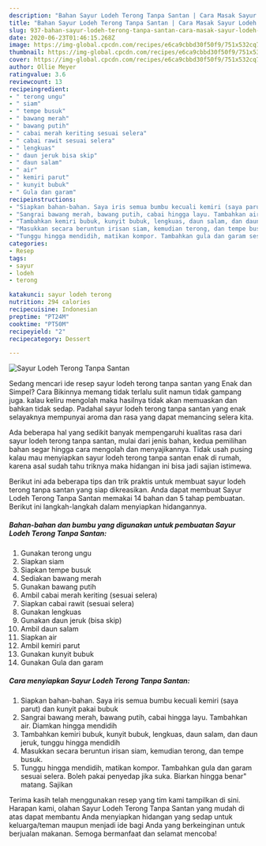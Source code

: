 ```yaml
---
description: "Bahan Sayur Lodeh Terong Tanpa Santan | Cara Masak Sayur Lodeh Terong Tanpa Santan Yang Mudah Dan Praktis"
title: "Bahan Sayur Lodeh Terong Tanpa Santan | Cara Masak Sayur Lodeh Terong Tanpa Santan Yang Mudah Dan Praktis"
slug: 937-bahan-sayur-lodeh-terong-tanpa-santan-cara-masak-sayur-lodeh-terong-tanpa-santan-yang-mudah-dan-praktis
date: 2020-06-23T01:46:15.268Z
image: https://img-global.cpcdn.com/recipes/e6ca9cbbd30f50f9/751x532cq70/sayur-lodeh-terong-tanpa-santan-foto-resep-utama.jpg
thumbnail: https://img-global.cpcdn.com/recipes/e6ca9cbbd30f50f9/751x532cq70/sayur-lodeh-terong-tanpa-santan-foto-resep-utama.jpg
cover: https://img-global.cpcdn.com/recipes/e6ca9cbbd30f50f9/751x532cq70/sayur-lodeh-terong-tanpa-santan-foto-resep-utama.jpg
author: Ollie Meyer
ratingvalue: 3.6
reviewcount: 13
recipeingredient:
- " terong ungu"
- " siam"
- " tempe busuk"
- " bawang merah"
- " bawang putih"
- " cabai merah keriting sesuai selera"
- " cabai rawit sesuai selera"
- " lengkuas"
- " daun jeruk bisa skip"
- " daun salam"
- " air"
- " kemiri parut"
- " kunyit bubuk"
- " Gula dan garam"
recipeinstructions:
- "Siapkan bahan-bahan. Saya iris semua bumbu kecuali kemiri (saya parut) dan kunyit pakai bubuk"
- "Sangrai bawang merah, bawang putih, cabai hingga layu. Tambahkan air. Diamkan hingga mendidih"
- "Tambahkan kemiri bubuk, kunyit bubuk, lengkuas, daun salam, dan daun jeruk, tunggu hingga mendidih"
- "Masukkan secara beruntun irisan siam, kemudian terong, dan tempe busuk."
- "Tunggu hingga mendidih, matikan kompor. Tambahkan gula dan garam sesuai selera. Boleh pakai penyedap jika suka. Biarkan hingga benar&#34; matang. Sajikan"
categories:
- Resep
tags:
- sayur
- lodeh
- terong

katakunci: sayur lodeh terong 
nutrition: 294 calories
recipecuisine: Indonesian
preptime: "PT24M"
cooktime: "PT50M"
recipeyield: "2"
recipecategory: Dessert

---
```



![Sayur Lodeh Terong Tanpa Santan](https://img-global.cpcdn.com/recipes/e6ca9cbbd30f50f9/751x532cq70/sayur-lodeh-terong-tanpa-santan-foto-resep-utama.jpg)

Sedang mencari ide resep sayur lodeh terong tanpa santan yang Enak dan Simpel? Cara Bikinnya memang tidak terlalu sulit namun tidak gampang juga. kalau keliru mengolah maka hasilnya tidak akan memuaskan dan bahkan tidak sedap. Padahal sayur lodeh terong tanpa santan yang enak selayaknya mempunyai aroma dan rasa yang dapat memancing selera kita.



Ada beberapa hal yang sedikit banyak mempengaruhi kualitas rasa dari sayur lodeh terong tanpa santan, mulai dari jenis bahan, kedua pemilihan bahan segar hingga cara mengolah dan menyajikannya. Tidak usah pusing kalau mau menyiapkan sayur lodeh terong tanpa santan enak di rumah, karena asal sudah tahu triknya maka hidangan ini bisa jadi sajian istimewa.


Berikut ini ada beberapa tips dan trik praktis untuk membuat sayur lodeh terong tanpa santan yang siap dikreasikan. Anda dapat membuat Sayur Lodeh Terong Tanpa Santan memakai 14 bahan dan 5 tahap pembuatan. Berikut ini langkah-langkah dalam menyiapkan hidangannya.

<!--inarticleads1-->

##### Bahan-bahan dan bumbu yang digunakan untuk pembuatan Sayur Lodeh Terong Tanpa Santan:

1. Gunakan  terong ungu
1. Siapkan  siam
1. Siapkan  tempe busuk
1. Sediakan  bawang merah
1. Gunakan  bawang putih
1. Ambil  cabai merah keriting (sesuai selera)
1. Siapkan  cabai rawit (sesuai selera)
1. Gunakan  lengkuas
1. Gunakan  daun jeruk (bisa skip)
1. Ambil  daun salam
1. Siapkan  air
1. Ambil  kemiri parut
1. Gunakan  kunyit bubuk
1. Gunakan  Gula dan garam




<!--inarticleads2-->

##### Cara menyiapkan Sayur Lodeh Terong Tanpa Santan:

1. Siapkan bahan-bahan. Saya iris semua bumbu kecuali kemiri (saya parut) dan kunyit pakai bubuk
1. Sangrai bawang merah, bawang putih, cabai hingga layu. Tambahkan air. Diamkan hingga mendidih
1. Tambahkan kemiri bubuk, kunyit bubuk, lengkuas, daun salam, dan daun jeruk, tunggu hingga mendidih
1. Masukkan secara beruntun irisan siam, kemudian terong, dan tempe busuk.
1. Tunggu hingga mendidih, matikan kompor. Tambahkan gula dan garam sesuai selera. Boleh pakai penyedap jika suka. Biarkan hingga benar&#34; matang. Sajikan




Terima kasih telah menggunakan resep yang tim kami tampilkan di sini. Harapan kami, olahan Sayur Lodeh Terong Tanpa Santan yang mudah di atas dapat membantu Anda menyiapkan hidangan yang sedap untuk keluarga/teman maupun menjadi ide bagi Anda yang berkeinginan untuk berjualan makanan. Semoga bermanfaat dan selamat mencoba!
